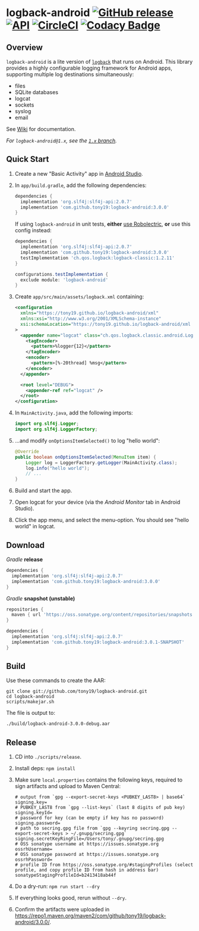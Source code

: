 # logback-android [![GitHub release](https://img.shields.io/github/release/tony19/logback-android.svg?maxAge=2592000)](https://github.com/tony19/logback-android/releases/) <a href="https://android-arsenal.com/api?level=9"><img alt="API" src="https://img.shields.io/badge/API-9%2B-brightgreen.svg?style=flat"/></a> [![CircleCI](https://circleci.com/gh/tony19/logback-android/tree/main.svg?style=svg)](https://circleci.com/gh/tony19/logback-android/tree/main) [![Codacy Badge](https://app.codacy.com/project/badge/Grade/4fc7dae87f034dd181e4228acec33221)](https://www.codacy.com/gh/tony19/logback-android/dashboard?utm_source=github.com&amp;utm_medium=referral&amp;utm_content=tony19/logback-android&amp;utm_campaign=Badge_Grade)

## Overview

`logback-android` is a lite version of [`logback`](http://logback.qos.ch) that runs on Android. This library provides a highly configurable logging framework for Android apps, supporting multiple log destinations simultaneously:

 * files
 * SQLite databases
 * logcat
 * sockets
 * syslog
 * email

See [Wiki](https://github.com/tony19/logback-android/wiki) for documentation.

*For `logback-android@1.x`, see the [`1.x` branch](https://github.com/tony19/logback-android/tree/1.x).*

## Quick Start

 1. Create a new "Basic Activity" app in [Android Studio](http://developer.android.com/sdk/index.html).
 2. In `app/build.gradle`, add the following dependencies:

     ```groovy
     dependencies {
       implementation 'org.slf4j:slf4j-api:2.0.7'
       implementation 'com.github.tony19:logback-android:3.0.0'
     }
     ```

    If using `logback-android` in unit tests, **either** [use Robolectric](https://github.com/tony19/logback-android/issues/151#issuecomment-466276739), **or** use this config instead:

     ```groovy
     dependencies {
       implementation 'org.slf4j:slf4j-api:2.0.7'
       implementation 'com.github.tony19:logback-android:3.0.0'
       testImplementation 'ch.qos.logback:logback-classic:1.2.11'
     }

     configurations.testImplementation {
       exclude module: 'logback-android'
     }
     ```

 3. Create `app/src/main/assets/logback.xml` containing:

     ```xml
     <configuration
       xmlns="https://tony19.github.io/logback-android/xml"
       xmlns:xsi="http://www.w3.org/2001/XMLSchema-instance"
       xsi:schemaLocation="https://tony19.github.io/logback-android/xml https://cdn.jsdelivr.net/gh/tony19/logback-android/logback.xsd"
     >
       <appender name="logcat" class="ch.qos.logback.classic.android.LogcatAppender">
         <tagEncoder>
           <pattern>%logger{12}</pattern>
         </tagEncoder>
         <encoder>
           <pattern>[%-20thread] %msg</pattern>
         </encoder>
       </appender>

       <root level="DEBUG">
         <appender-ref ref="logcat" />
       </root>
     </configuration>
     ```

 4. In `MainActivity.java`, add the following imports:

     ```java
     import org.slf4j.Logger;
     import org.slf4j.LoggerFactory;
     ```

 5. ...and modify `onOptionsItemSelected()` to log "hello world":

     ```java
     @Override
     public boolean onOptionsItemSelected(MenuItem item) {
         Logger log = LoggerFactory.getLogger(MainActivity.class);
         log.info("hello world");
         // ...
     }
     ```

 6. Build and start the app.
 7. Open logcat for your device (via the _Android Monitor_ tab in Android Studio).
 8. Click the app menu, and select the menu-option. You should see "hello world" in logcat.


## Download

_Gradle_ **release**

```groovy
dependencies {
  implementation 'org.slf4j:slf4j-api:2.0.7'
  implementation 'com.github.tony19:logback-android:3.0.0'
}
```

_Gradle_ **snapshot (unstable)**

```groovy
repositories {
  maven { url 'https://oss.sonatype.org/content/repositories/snapshots' }
}

dependencies {
  implementation 'org.slf4j:slf4j-api:2.0.7'
  implementation 'com.github.tony19:logback-android:3.0.1-SNAPSHOT'
}
```

## Build

Use these commands to create the AAR:

    git clone git://github.com/tony19/logback-android.git
    cd logback-android
    scripts/makejar.sh

The file is output to:

```sh
./build/logback-android-3.0.0-debug.aar
```

## Release

 1. CD into `./scripts/release`.
 2. Install deps: `npm install`
 3. Make sure `local.properties` contains the following keys, required to sign artifacts and upload to Maven Central:

    ```properties
    # output from `gpg --export-secret-keys <PUBKEY_LAST8> | base64`
    signing.key=
    # PUBKEY_LAST8 from `gpg --list-keys` (last 8 digits of pub key)
    signing.keyId=
    # password for key (can be empty if key has no password)
    signing.password=
    # path to secring.gpg file from `gpg --keyring secring.gpg --export-secret-keys > ~/.gnupg/secring.gpg`
    signing.secretKeyRingFile=/Users/tony/.gnupg/secring.gpg
    # OSS sonatype username at https://issues.sonatype.org
    ossrhUsername=
    # OSS sonatype password at https://issues.sonatype.org
    ossrhPassword=
    # profile ID from https://oss.sonatype.org/#stagingProfiles (select profile, and copy profile ID from hash in address bar)
    sonatypeStagingProfileId=b2413418ab44f
    ```

 4. Do a dry-run: `npm run start --dry`
 5. If everything looks good, rerun without `--dry`.
 6. Confirm the artifacts were uploaded in https://repo1.maven.org/maven2/com/github/tony19/logback-android/3.0.0/.
